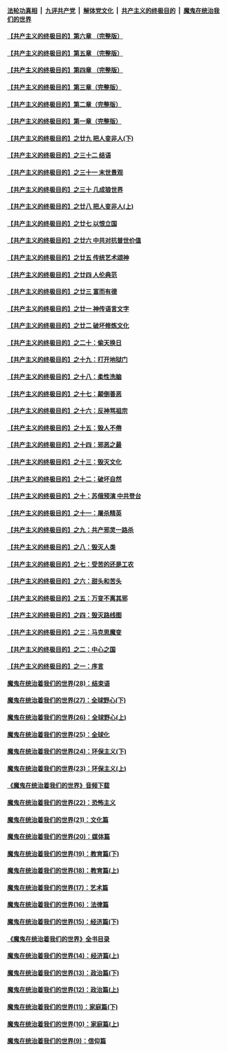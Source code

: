 ####  [法轮功真相](../../../../basic/blob/master/README.md?t=03142113) &nbsp;|&nbsp; [九评共产党](../../../../9ping.md/blob/master/README.md?t=03142113) &nbsp;|&nbsp; [解体党文化](../../../../jtdwh.md/blob/master/README.md?t=03142113)  &nbsp;|&nbsp; [共产主义的终极目的](../../../../gczydzjmd.md/blob/master/README.md?t=03142113) &nbsp;|&nbsp; [魔鬼在统治我们的世界](../../../../mgztzwmdsj.md/blob/master/README.md?t=03142113) 

#### [【共产主义的终极目的】第六章 （完整版）](../pages/nsc422/n11428913.md?t=03142113) 

#### [【共产主义的终极目的】第五章 （完整版）](../pages/nsc422/n11428912.md?t=03142113) 

#### [【共产主义的终极目的】第四章 （完整版）](../pages/nsc422/n11428907.md?t=03142113) 

#### [【共产主义的终极目的】第三章（完整版）](../pages/nsc422/n11428848.md?t=03142113) 

#### [【共产主义的终极目的】第二章（完整版）](../pages/nsc422/n11428831.md?t=03142113) 

#### [【共产主义的终极目的】第一章（完整版）](../pages/nsc422/n11417651.md?t=03142113) 

#### [【共产主义的终极目的】之廿九 把人变非人(下)](../pages/nsc422/n11344140.md?t=03142113) 

#### [【共产主义的终极目的】之三十二 结语](../pages/nsc422/n11360535.md?t=03142113) 

#### [【共产主义的终极目的】之三十一 末世景观](../pages/nsc422/n11351129.md?t=03142113) 

#### [【共产主义的终极目的】之三十 几成狼世界](../pages/nsc422/n11348280.md?t=03142113) 

#### [【共产主义的终极目的】之廿八 把人变非人(上)](../pages/nsc422/n11340492.md?t=03142113) 

#### [【共产主义的终极目的】之廿七 以恨立国](../pages/nsc422/n11336944.md?t=03142113) 

#### [【共产主义的终极目的】之廿六 中共对抗普世价值](../pages/nsc422/n11324785.md?t=03142113) 

#### [【共产主义的终极目的】之廿五 传统艺术颂神](../pages/nsc422/n11296396.md?t=03142113) 

#### [【共产主义的终极目的】之廿四 人伦典范](../pages/nsc422/n11296397.md?t=03142113) 

#### [【共产主义的终极目的】之廿三 富而有德](../pages/nsc422/n11283598.md?t=03142113) 

#### [【共产主义的终极目的】之廿一 神传语言文字](../pages/nsc422/n11263265.md?t=03142113) 

#### [【共产主义的终极目的】之廿二 破坏修炼文化](../pages/nsc422/n11245728.md?t=03142113) 

#### [【共产主义的终极目的】之二十：偷天换日](../pages/nsc422/n11238846.md?t=03142113) 

#### [【共产主义的终极目的】之十九：打开地狱门](../pages/nsc422/n11206376.md?t=03142113) 

#### [【共产主义的终极目的】之十八：柔性洗脑](../pages/nsc422/n11199994.md?t=03142113) 

#### [【共产主义的终极目的】之十七：颠倒善恶](../pages/nsc422/n11179782.md?t=03142113) 

#### [【共产主义的终极目的】之十六：反神骂祖宗](../pages/nsc422/n11166798.md?t=03142113) 

#### [【共产主义的终极目的】之十五：毁人不倦](../pages/nsc422/n11166792.md?t=03142113) 

#### [【共产主义的终极目的】之十四：邪恶之最](../pages/nsc422/n11150249.md?t=03142113) 

#### [【共产主义的终极目的】之十三：毁灭文化](../pages/nsc422/n11135227.md?t=03142113) 

#### [【共产主义的终极目的】之十二：破坏自然](../pages/nsc422/n11135214.md?t=03142113) 

#### [【共产主义的终极目的】之十：苏俄预演 中共登台](../pages/nsc422/n11118424.md?t=03142113) 

#### [【共产主义的终极目的】之十一：屠杀精英](../pages/nsc422/n11118442.md?t=03142113) 

#### [【共产主义的终极目的】之九：共产邪灵一路杀](../pages/nsc422/n11114139.md?t=03142113) 

#### [【共产主义的终极目的】之八：毁灭人类](../pages/nsc422/n11108503.md?t=03142113) 

#### [【共产主义的终极目的】之七：受苦的还是工农](../pages/nsc422/n11101809.md?t=03142113) 

#### [【共产主义的终极目的】之六：甜头和苦头](../pages/nsc422/n11096971.md?t=03142113) 

#### [【共产主义的终极目的】之五：万变不离其邪](../pages/nsc422/n11091285.md?t=03142113) 

#### [【共产主义的终极目的】之四：毁灭路线图](../pages/nsc422/n11086284.md?t=03142113) 

#### [【共产主义的终极目的】之三：马克思魔变](../pages/nsc422/n11061941.md?t=03142113) 

#### [【共产主义的终极目的】之二：中心之国](../pages/nsc422/n11047728.md?t=03142113) 

#### [【共产主义的终极目的】之一：序言](../pages/nsc422/n11086077.md?t=03142113) 

#### [魔鬼在统治着我们的世界(28)：结束语](../pages/nsc422/n10936246.md?t=03142113) 

#### [魔鬼在统治着我们的世界(27)：全球野心(下)](../pages/nsc422/n10928319.md?t=03142113) 

#### [魔鬼在统治着我们的世界(26)：全球野心(上)](../pages/nsc422/n10900318.md?t=03142113) 

#### [魔鬼在统治着我们的世界(25)：全球化](../pages/nsc422/n10788205.md?t=03142113) 

#### [魔鬼在统治着我们的世界(24)：环保主义(下)](../pages/nsc422/n10695307.md?t=03142113) 

#### [魔鬼在统治着我们的世界(23)：环保主义(上)](../pages/nsc422/n10688613.md?t=03142113) 

#### [《魔鬼在统治着我们的世界》音频下载](../pages/nsc422/n10635553.md?t=03142113) 

#### [魔鬼在统治着我们的世界(22)：恐怖主义](../pages/nsc422/n10614727.md?t=03142113) 

#### [魔鬼在统治着我们的世界(21)：文化篇](../pages/nsc422/n10597706.md?t=03142113) 

#### [魔鬼在统治着我们的世界(20)：媒体篇](../pages/nsc422/n10586579.md?t=03142113) 

#### [魔鬼在统治着我们的世界(19)：教育篇(下)](../pages/nsc422/n10564808.md?t=03142113) 

#### [魔鬼在统治着我们的世界(18)：教育篇(上)](../pages/nsc422/n10526970.md?t=03142113) 

#### [魔鬼在统治着我们的世界(17)：艺术篇](../pages/nsc422/n10499093.md?t=03142113) 

#### [魔鬼在统治着我们的世界(16)：法律篇](../pages/nsc422/n10485969.md?t=03142113) 

#### [魔鬼在统治着我们的世界(15)：经济篇(下)](../pages/nsc422/n10469975.md?t=03142113) 

#### [《魔鬼在统治着我们的世界》全书目录](../pages/nsc422/n10464261.md?t=03142113) 

#### [魔鬼在统治着我们的世界(14)：经济篇(上)](../pages/nsc422/n10457370.md?t=03142113) 

#### [魔鬼在统治着我们的世界(13)：政治篇(下)](../pages/nsc422/n10448270.md?t=03142113) 

#### [魔鬼在统治着我们的世界(12)：政治篇(上)](../pages/nsc422/n10444576.md?t=03142113) 

#### [魔鬼在统治着我们的世界(11)：家庭篇(下)](../pages/nsc422/n10440961.md?t=03142113) 

#### [魔鬼在统治着我们的世界(10)：家庭篇(上)](../pages/nsc422/n10435448.md?t=03142113) 

#### [魔鬼在统治着我们的世界(9)：信仰篇](../pages/nsc422/n10432159.md?t=03142113) 

